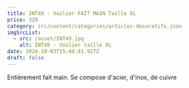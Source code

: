 ```yaml
---
title: INT49 - Voilier FAIT MAIN Taille XL
price: 320
category: src/content/categories/articles-decoratifs.json
imgSrcList:
  - src: /asset/INT49.jpg
    alt: INT49 - Voilier taille XL
date: 2024-10-03T15:44:41.927Z
draft: false
---
```


Entièrement fait main. Se compose d'acier, d'inox, de cuivre
